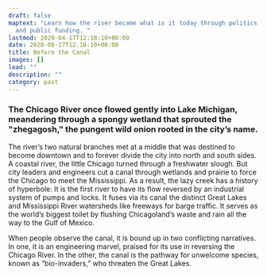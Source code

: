 ```yaml
---
draft: false
maptext: "Learn how the river became what is it today through politics, power
  and public funding. "
lastmod: 2020-04-17T12:18:10+00:00
date: 2020-08-17T12:18:10+00:00
title: Before the Canal
images: []
lead: ""
description: ""
category: past
---
```

### The Chicago River once flowed gently into Lake Michigan, meandering through a spongy wetland that sprouted the "zhegagosh," the pungent wild onion rooted in the city’s name.

The river’s two natural branches met at a middle that was destined to become downtown and to forever divide the city into north and south sides. A coastal river, the little Chicago turned through a freshwater slough. But city leaders and engineers cut a canal through wetlands and prairie to force the Chicago to meet the Mississippi. As a result, the lazy creek has a history of hyperbole: It is the first river to have its flow reversed by an industrial system of pumps and locks. It fuses via its canal the distinct Great Lakes and Mississippi River watersheds like freeways for barge traffic. It serves as the world’s biggest toilet by flushing Chicagoland’s waste and rain all the way to the Gulf of Mexico.

When people observe the canal, it is bound up in two conflicting narratives. In one, it is an engineering marvel, praised for its use in reversing the Chicago River. In the other, the canal is the pathway for unwelcome species, known as “bio-invaders,” who threaten the Great Lakes.
